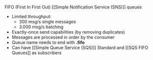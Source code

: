 FIFO (First In First Out) [[Simple Notification Service (SNS)]] queues 
- Limited throughput: 
	- 300 msg/s single messages
	- 3.000 msg/s batching
- Exactly-once send capabilities (by removing duplicates)
- Messages are processed in order by the consumer
- Queue name needs to end with __.fifo__
- Can have [[Simple Queue Service (SQS)]] Standard and [[SQS FIFO Queues]] as subscribers